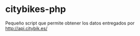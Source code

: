 citybikes-php
=============

Pequeño script que permite obtener los datos entregados por http://api.citybik.es/